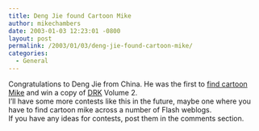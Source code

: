 ```yaml
---
title: Deng Jie found Cartoon Mike
author: mikechambers
date: 2003-01-03 12:23:01 -0800
layout: post
permalink: /2003/01/03/deng-jie-found-cartoon-mike/
categories:
  - General
---
```



Congratulations to Deng Jie from China. He was the first to [find cartoon Mike][1] and win a copy of [DRK][2] Volume 2.  
I&#8217;ll have some more contests like this in the future, maybe one where you have to find cartoon mike across a number of Flash weblogs.  
If you have any ideas for contests, post them in the comments section.

 [1]: http://radio.weblogs.com/0106797/2002/12/30.html#a377
 [2]: http://www.macromedia.com/software/drk/